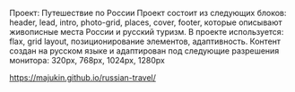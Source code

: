 Проект: Путешествие по России
Проект состоит из следующих блоков: header, lead, intro, photo-grid, places, cover, footer, которые описывают живописные места России и русский туризм.
В проекте используется: flax, grid layout, позиционирование элементов, адаптивность. 
Контент создан на русском языке и адаптирован под следующие разрешения монитора: 320px, 768px, 1024px, 1280px

https://majukin.github.io/russian-travel/
